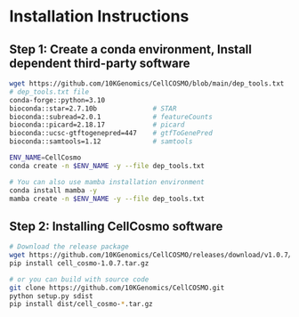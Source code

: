 # Installation Instructions

## Step 1: Create a conda environment, Install dependent third-party software

```bash
wget https://github.com/10KGenomics/CellCOSMO/blob/main/dep_tools.txt
# dep_tools.txt file
conda-forge::python=3.10
bioconda::star=2.7.10b              # STAR
bioconda::subread=2.0.1             # featureCounts
bioconda::picard=2.18.17            # picard
bioconda::ucsc-gtftogenepred=447    # gtfToGenePred
bioconda::samtools=1.12             # samtools       

ENV_NAME=CellCosmo
conda create -n $ENV_NAME -y --file dep_tools.txt

# You can also use mamba installation environment
conda install mamba -y
mamba create -n $ENV_NAME -y --file dep_tools.txt
```

## Step 2: Installing CellCosmo software
```bash
# Download the release package
wget https://github.com/10KGenomics/CellCOSMO/releases/download/v1.0.7/cell_cosmo-1.0.7.tar.gz
pip install cell_cosmo-1.0.7.tar.gz

# or you can build with source code
git clone https://github.com/10KGenomics/CellCOSMO.git
python setup.py sdist
pip install dist/cell_cosmo-*.tar.gz
```
